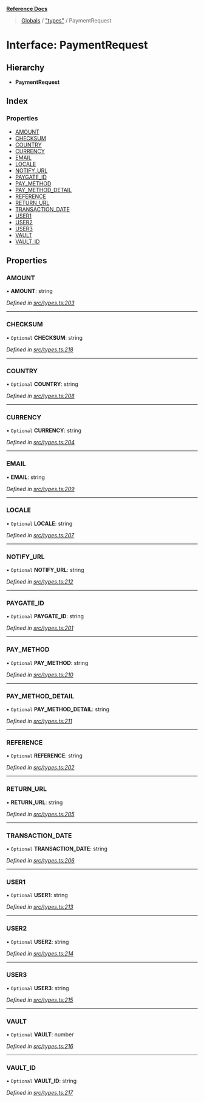 **[Reference Docs](../README.md)**

> [Globals](../README.md) / ["types"](../modules/_types_.md) / PaymentRequest

# Interface: PaymentRequest

## Hierarchy

- **PaymentRequest**

## Index

### Properties

- [AMOUNT](_types_.paymentrequest.md#amount)
- [CHECKSUM](_types_.paymentrequest.md#checksum)
- [COUNTRY](_types_.paymentrequest.md#country)
- [CURRENCY](_types_.paymentrequest.md#currency)
- [EMAIL](_types_.paymentrequest.md#email)
- [LOCALE](_types_.paymentrequest.md#locale)
- [NOTIFY_URL](_types_.paymentrequest.md#notify_url)
- [PAYGATE_ID](_types_.paymentrequest.md#paygate_id)
- [PAY_METHOD](_types_.paymentrequest.md#pay_method)
- [PAY_METHOD_DETAIL](_types_.paymentrequest.md#pay_method_detail)
- [REFERENCE](_types_.paymentrequest.md#reference)
- [RETURN_URL](_types_.paymentrequest.md#return_url)
- [TRANSACTION_DATE](_types_.paymentrequest.md#transaction_date)
- [USER1](_types_.paymentrequest.md#user1)
- [USER2](_types_.paymentrequest.md#user2)
- [USER3](_types_.paymentrequest.md#user3)
- [VAULT](_types_.paymentrequest.md#vault)
- [VAULT_ID](_types_.paymentrequest.md#vault_id)

## Properties

### AMOUNT

• **AMOUNT**: string

_Defined in [src/types.ts:203](https://github.com/distributhor/paygate-sdk/blob/2f1873c/src/types.ts#L203)_

---

### CHECKSUM

• `Optional` **CHECKSUM**: string

_Defined in [src/types.ts:218](https://github.com/distributhor/paygate-sdk/blob/2f1873c/src/types.ts#L218)_

---

### COUNTRY

• `Optional` **COUNTRY**: string

_Defined in [src/types.ts:208](https://github.com/distributhor/paygate-sdk/blob/2f1873c/src/types.ts#L208)_

---

### CURRENCY

• `Optional` **CURRENCY**: string

_Defined in [src/types.ts:204](https://github.com/distributhor/paygate-sdk/blob/2f1873c/src/types.ts#L204)_

---

### EMAIL

• **EMAIL**: string

_Defined in [src/types.ts:209](https://github.com/distributhor/paygate-sdk/blob/2f1873c/src/types.ts#L209)_

---

### LOCALE

• `Optional` **LOCALE**: string

_Defined in [src/types.ts:207](https://github.com/distributhor/paygate-sdk/blob/2f1873c/src/types.ts#L207)_

---

### NOTIFY_URL

• `Optional` **NOTIFY_URL**: string

_Defined in [src/types.ts:212](https://github.com/distributhor/paygate-sdk/blob/2f1873c/src/types.ts#L212)_

---

### PAYGATE_ID

• `Optional` **PAYGATE_ID**: string

_Defined in [src/types.ts:201](https://github.com/distributhor/paygate-sdk/blob/2f1873c/src/types.ts#L201)_

---

### PAY_METHOD

• `Optional` **PAY_METHOD**: string

_Defined in [src/types.ts:210](https://github.com/distributhor/paygate-sdk/blob/2f1873c/src/types.ts#L210)_

---

### PAY_METHOD_DETAIL

• `Optional` **PAY_METHOD_DETAIL**: string

_Defined in [src/types.ts:211](https://github.com/distributhor/paygate-sdk/blob/2f1873c/src/types.ts#L211)_

---

### REFERENCE

• `Optional` **REFERENCE**: string

_Defined in [src/types.ts:202](https://github.com/distributhor/paygate-sdk/blob/2f1873c/src/types.ts#L202)_

---

### RETURN_URL

• **RETURN_URL**: string

_Defined in [src/types.ts:205](https://github.com/distributhor/paygate-sdk/blob/2f1873c/src/types.ts#L205)_

---

### TRANSACTION_DATE

• `Optional` **TRANSACTION_DATE**: string

_Defined in [src/types.ts:206](https://github.com/distributhor/paygate-sdk/blob/2f1873c/src/types.ts#L206)_

---

### USER1

• `Optional` **USER1**: string

_Defined in [src/types.ts:213](https://github.com/distributhor/paygate-sdk/blob/2f1873c/src/types.ts#L213)_

---

### USER2

• `Optional` **USER2**: string

_Defined in [src/types.ts:214](https://github.com/distributhor/paygate-sdk/blob/2f1873c/src/types.ts#L214)_

---

### USER3

• `Optional` **USER3**: string

_Defined in [src/types.ts:215](https://github.com/distributhor/paygate-sdk/blob/2f1873c/src/types.ts#L215)_

---

### VAULT

• `Optional` **VAULT**: number

_Defined in [src/types.ts:216](https://github.com/distributhor/paygate-sdk/blob/2f1873c/src/types.ts#L216)_

---

### VAULT_ID

• `Optional` **VAULT_ID**: string

_Defined in [src/types.ts:217](https://github.com/distributhor/paygate-sdk/blob/2f1873c/src/types.ts#L217)_
